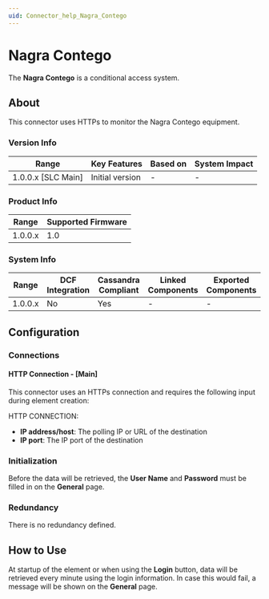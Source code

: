 ```yaml
---
uid: Connector_help_Nagra_Contego
---
```


# Nagra Contego

The **Nagra Contego** is a conditional access system.

## About

This connector uses HTTPs to monitor the Nagra Contego equipment.

### Version Info

| Range                | Key Features     | Based on     | System Impact     |
|----------------------|------------------|--------------|-------------------|
| 1.0.0.x [SLC Main]   | Initial version  | -            | -                 |

### Product Info

| Range     | Supported Firmware     |
|-----------|------------------------|
| 1.0.0.x   | 1.0                    |

### System Info

| Range     | DCF Integration     | Cassandra Compliant     | Linked Components     | Exported Components     |
|-----------|---------------------|-------------------------|-----------------------|-------------------------|
| 1.0.0.x   | No                  | Yes                     | -                     | -                       |

## Configuration

### Connections

#### HTTP Connection - \[Main\]

This connector uses an HTTPs connection and requires the following input during element creation:

HTTP CONNECTION:

- **IP address/host**: The polling IP or URL of the destination
- **IP port**: The IP port of the destination



### Initialization

Before the data will be retrieved, the **User Name** and **Password** must be filled in on the **General** page.

### Redundancy

There is no redundancy defined.

## How to Use

At startup of the element or when using the **Login** button, data will be retrieved every minute using the login information.
In case this would fail, a message will be shown on the **General** page.


